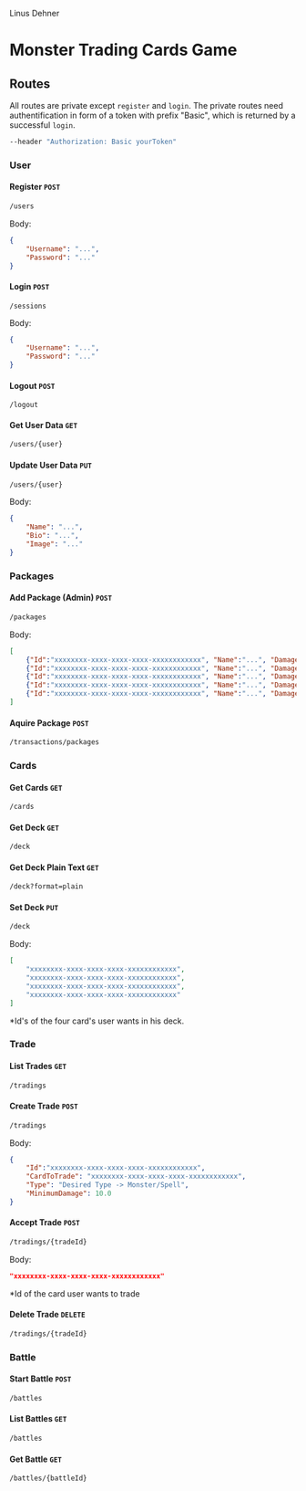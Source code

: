 Linus Dehner

# Monster Trading Cards Game

## Routes

All routes are private except `register` and `login`. The private routes need authentification in form of a token with prefix "Basic", which is returned by a successful `login`.

```bash
--header "Authorization: Basic yourToken"
```



### User

#### Register `POST`

```bash
/users
```

Body:

```json
{
    "Username": "...",
    "Password": "..."
}
```



#### Login `POST`

```
/sessions
```

Body:

```json
{
    "Username": "...",
    "Password": "..."
}
```



#### Logout `POST`

```
/logout
```



#### Get User Data `GET`

```bash
/users/{user}
```



#### Update User Data `PUT`

```bash
/users/{user}
```

Body:

```json
{
    "Name": "...",
    "Bio": "...",
    "Image": "..."
}
```



### Packages

#### Add Package (Admin) `POST`

```bash
/packages
```

Body:

```json
[
    {"Id":"xxxxxxxx-xxxx-xxxx-xxxx-xxxxxxxxxxxx", "Name":"...", "Damage": 10.0}, 
    {"Id":"xxxxxxxx-xxxx-xxxx-xxxx-xxxxxxxxxxxx", "Name":"...", "Damage": 10.0}, 
  	{"Id":"xxxxxxxx-xxxx-xxxx-xxxx-xxxxxxxxxxxx", "Name":"...", "Damage": 10.0}, 
  	{"Id":"xxxxxxxx-xxxx-xxxx-xxxx-xxxxxxxxxxxx", "Name":"...", "Damage": 10.0},
  	{"Id":"xxxxxxxx-xxxx-xxxx-xxxx-xxxxxxxxxxxx", "Name":"...", "Damage": 10.0}
]
```



#### Aquire Package `POST`

```bash
/transactions/packages
```



### Cards

#### Get Cards `GET`

```bash
/cards
```



#### Get Deck `GET`

```bash
/deck
```



#### Get Deck Plain Text `GET`

```bash
/deck?format=plain
```



#### Set Deck `PUT`

```bash
/deck
```

Body:

```json
[
	"xxxxxxxx-xxxx-xxxx-xxxx-xxxxxxxxxxxx",
	"xxxxxxxx-xxxx-xxxx-xxxx-xxxxxxxxxxxx",
	"xxxxxxxx-xxxx-xxxx-xxxx-xxxxxxxxxxxx",
	"xxxxxxxx-xxxx-xxxx-xxxx-xxxxxxxxxxxx"
]
```

*Id's of the four card's user wants in his deck.



### Trade

#### List Trades `GET`

```bash
/tradings
```



#### Create Trade `POST`

```bash
/tradings
```

Body:

```json
{
    "Id":"xxxxxxxx-xxxx-xxxx-xxxx-xxxxxxxxxxxx",
    "CardToTrade": "xxxxxxxx-xxxx-xxxx-xxxx-xxxxxxxxxxxx",
    "Type": "Desired Type -> Monster/Spell",
    "MinimumDamage": 10.0
}
```



#### Accept Trade `POST`

```bash
/tradings/{tradeId}
```

Body:

```json
"xxxxxxxx-xxxx-xxxx-xxxx-xxxxxxxxxxxx"
```

*Id of the card user wants to trade



#### Delete Trade `DELETE`

```bash
/tradings/{tradeId}
```



### Battle

#### Start Battle `POST`

```bash
/battles
```



#### List Battles `GET`

```bash
/battles
```



#### Get Battle `GET`

```bash
/battles/{battleId}
```

